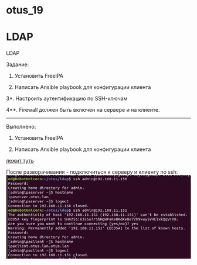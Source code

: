 # otus_19
# LDAP

LDAP

Задание:

1. Установить FreeIPA

2. Написать Ansible playbook для конфигурации клиента

3*. Настроить аутентификацию по SSH-ключам

4**. Firewall должен быть включен на сервере и на клиенте.


____________________________
Выполнено:

1. Установить FreeIPA

2. Написать Ansible playbook для конфигурации клиента

[лежит туть](https://github.com/Edo1993/otus_19/tree/master/ldap)

После разворачивания - подключиться к серверу и клиенту по ssh:
![Image_alt](https://github.com/Edo1993/otus_19/blob/master/11.png)

